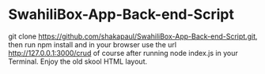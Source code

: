 # SwahiliBox-App-Back-end-Script

git clone https://github.com/shakapaul/SwahiliBox-App-Back-end-Script.git, then run npm install and in your browser use the url http://127.0.0.1:3000/crud of course after running node index.js in your Terminal. Enjoy the old skool HTML layout.
